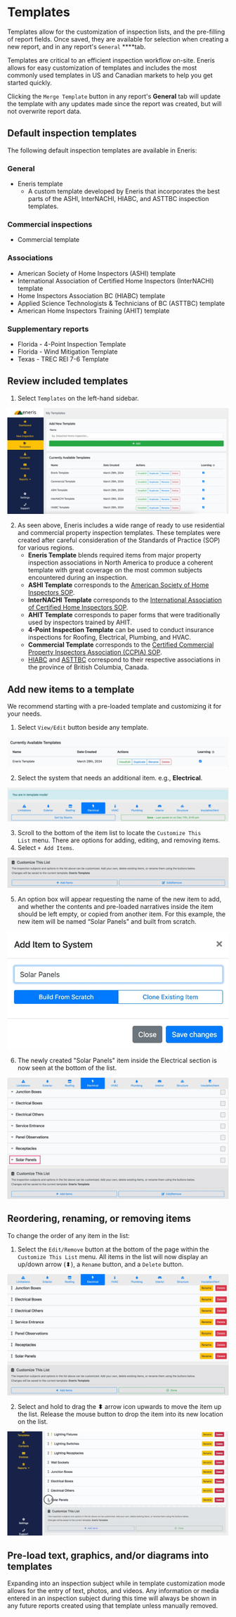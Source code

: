# Templates

Templates allow for the customization of inspection lists, and the pre-filling of report fields. Once saved, they are available for selection when creating a new report, and in any report's `General` ****tab.

Templates are critical to an efficient inspection workflow on-site. Eneris allows for easy customization of templates and includes the most commonly used templates in US and Canadian markets to help you get started quickly.

Clicking the `Merge Template` button in any report's **General** tab will update the template with any updates made since the report was created, but will not overwrite report data.

## Default inspection templates

The following default inspection templates are available in Eneris:

### General

- Eneris template
    - A custom template developed by Eneris that incorporates the best parts of the ASHI, InterNACHI, HIABC, and ASTTBC inspection templates.

### Commercial inspections

- Commercial template

### Associations

- American Society of Home Inspectors (ASHI) template
- International Association of Certified Home Inspectors (InterNACHI) template
- Home Inspectors Association BC (HIABC) template
- Applied Science Technologists & Technicians of BC (ASTTBC) template
- American Home Inspectors Training (AHIT) template

### Supplementary reports

- Florida - 4-Point Inspection Template
- Florida - Wind Mitigation Template
- Texas - TREC REI 7-6 Template

## Review included templates

1. Select `Templates` on the left-hand sidebar.

![templates-1.webp](./img/templates-1.webp)

2. As seen above, Eneris includes a wide range of ready to use residential and commercial property inspection templates. These templates were created after careful consideration of the Standards of Practice (SOP) for various regions.
    - **Eneris Template** blends required items from major property inspection associations in North America to produce a coherent template with great coverage on the most common subjects encountered during an inspection.
    - **ASHI Template** corresponds to the [American Society of Home Inspectors SOP](https://www.homeinspector.org/Resources/Standard-of-Practice).
    - **InterNACHI** **Template** corresponds to the [International Association of Certified Home Inspectors SOP](https://www.nachi.org/sop.htm).
    - **AHIT Template** corresponds to paper forms that were traditionally used by inspectors trained by AHIT.
    - **4-Point** **Inspection Template** can be used to conduct insurance inspections for Roofing, Electrical, Plumbing, and HVAC.
    - **Commercial Template** corresponds to the [Certified Commercial Property Inspectors Association (CCPIA) SOP](https://ccpia.org/standards-of-practice/).
    - [HIABC](https://hiabc.ca/wp-content/uploads/2018/08/HIABC-Scope-of-Inspection.pdf) and [ASTTBC](https://asttbc.org/wp-content/uploads/2021/10/2016-Standards-of-Inspection.pdf) correspond to their respective associations in the province of British Columbia, Canada.

## Add new items to a template

We recommend starting with a pre-loaded template and customizing it for your needs.

1. Select `View/Edit` button beside any template.

![templates-2.webp](./img/templates-2.webp)

2. Select the system that needs an additional item. e.g., **Electrical**.    

![templates-3.webp](./img/templates-3.webp)

3. Scroll to the bottom of the item list to locate the `Customize This List` menu. There are options for adding, editing, and removing items.
4. Select `+ Add Items`.

![templates-4.webp](./img/templates-4.webp)

5. An option box will appear requesting the name of the new item to add, and whether the contents and pre-loaded narratives inside the item should be left empty, or copied from another item. For this example, the new item will be named “Solar Panels" and built from scratch.
    
![templates-5.webp](./img/templates-5.webp)
    
6. The newly created "Solar Panels" item inside the Electrical section is now seen at the bottom of the list.

![templates-6.webp](./img/templates-6.webp)    

## Reordering, renaming, or removing items

To change the order of any item in the list:

1. Select the `Edit/Remove` button at the bottom of the page within the `Customize This List` menu. All items in the list will now display an up/down  arrow (⬍), a `Rename` button, and a `Delete` button.

![templates-7.webp](./img/templates-7.webp)

2. Select and hold to drag the **⬍** arrow icon upwards to move the item up the list. Release the mouse button to drop the item into its new location on the list.

![templates-8.gif](./img/templates-8.gif)

## Pre-load text, graphics, and/or diagrams into templates

Expanding into an inspection subject while in template customization mode allows for the entry of text, photos, and videos. Any information or media entered in an inspection subject during this time will always be shown in any future reports created using that template unless manually removed.